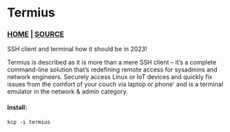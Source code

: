 # Termius

### [HOME](https://termius.com/) | [SOURCE](https://www.termius.com/download/linux/Termius.deb)

SSH client and terminal how it should be in 2023!

Termius is described as it is more than a mere SSH client – it’s a complete command-line solution that’s redefining remote access for sysadmins and network engineers. Securely access Linux or IoT devices and quickly fix issues from the comfort of your couch via laptop or phone' and is a terminal emulator in the network & admin category.

#### Install:

```
kcp -i termius
```
